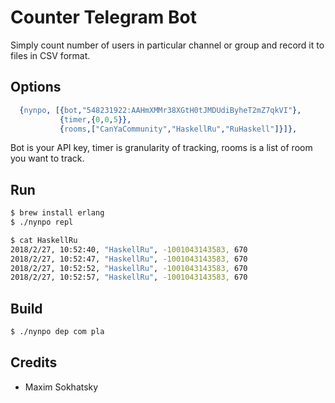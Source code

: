 Counter Telegram Bot
====================

Simply count number of users in particular channel or group and record it to files in CSV format.

Options
-------

```erlang
  {nynpo, [{bot,"548231922:AAHmXMMr38XGtH0tJMDUdiByheT2mZ7qkVI"},
           {timer,{0,0,5}},
           {rooms,["CanYaCommunity","HaskellRu","RuHaskell"]}]},
```

Bot is your API key, timer is granularity of tracking, rooms is a list of room you want to track.

Run
---

```sh
$ brew install erlang
$ ./nynpo repl
```

```sh
$ cat HaskellRu
2018/2/27, 10:52:40, "HaskellRu", -1001043143583, 670
2018/2/27, 10:52:47, "HaskellRu", -1001043143583, 670
2018/2/27, 10:52:52, "HaskellRu", -1001043143583, 670
2018/2/27, 10:52:57, "HaskellRu", -1001043143583, 670
```

Build
-----

```sh
$ ./nynpo dep com pla
```

Credits
-------
* Maxim Sokhatsky


